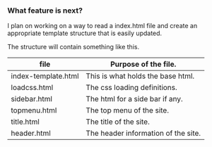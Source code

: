 
### What feature is next?

I plan on working on a way to read a index.html file and create an appropriate template structure that is easily updated.

The structure will contain something like this.

file | Purpose of the file.
----|----
index-template.html | This is what holds the base html.
loadcss.html | The css loading definitions.
sidebar.html | The html for a side bar if any.
topmenu.html | The top menu of the site.
title.html | The title of the site.
header.html | The header information of the site.
